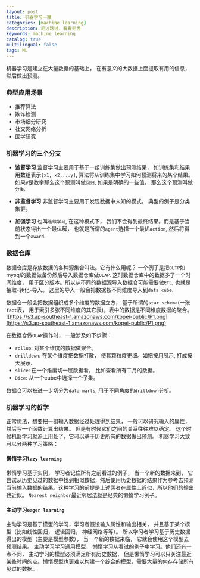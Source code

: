 ```yaml
---
layout: post
title: 机器学习一撇
categories: [machine learning]
description: 走过路过，看看无害
keywords: machine learning
catalog: true
multilingual: false
tags: ML
---
```


机器学习是建立在大量数据的基础上， 在有意义的大数据上面提取有用的信息， 然后做出预测。

### 典型应用场景
- 推荐算法
- 欺诈检测
- 市场细分研究
- 社交网络分析
- 医学研究

### 机器学习的三个分支
- **监督学习**
监督学习主要用于基于一组训练集做出预测结果， 如训练集和结果用数组表示`[x1, x2,...y]`, 算法将从训练集中学习如何预测将来的某个结果。如果y是数字那么这个预测叫做`回归`, 如果是明确的一些值， 那么这个预测叫做`分类`.

- **非监督学习**
非监督学习主要用于发现数据中未知的模式， 典型的例子是分类集群。

- **加强学习**
也叫`连续学习`, 在这种模式下， 我们不会得到最终结果。而是基于当前状态得出一个最优解， 也就是所谓的`agent`选择一个最优`action`, 然后将得到一个`award`.

### 数据仓库
数据仓库是存放数据的各种源集合叫法。它有什么用呢？ 一个例子是把`OLTP`如mysql的数据做备份然后导入数据仓库做`OLAP`. 这时数据仓库中的数据多了一个时间维度， 用于区分版本。所以从不同的数据源导入数据仓可能需要做`ETL`, 也就是抽取-转化-导入。 这里的导入一般会把数据按不同维度导入到`data cube`.

数据仓一般会把数据组织成多个维度的数据立方， 基于所谓的`star schema`(一张`fact`表， 用于索引多张不同维度的其它表)，表中的数据是不同维度数据的聚合。
![https://s3.ap-southeast-1.amazonaws.com/kopei-public/P1.png](https://s3.ap-southeast-1.amazonaws.com/kopei-public/P1.png)

在数据仓做`OLAP`操作时， 一般涉及如下步骤：
- `rollup`: 对某个维度的数据做聚合。
- `drilldown`: 在某个维度把数据打散， 使其颗粒度更细。如把按月展示, 打成按天展示.
- `slice`: 在一个维度切一层数据看， 比如查看所有二月的数据。
- `Dice`: 从一个cube中选择一个子集。

数据仓可以被进一步切分为`data marts`, 用于不同角度的`drilldown`分析。

### 机器学习的哲学
正常想法，想要把一组输入数据经过处理得到结果， 一般可以研究输入的属性，然后写一个函数计算出结果。 但是有时候它们之间的关系往往难以确定。 这个时候机器学习就派上用处了，它可以基于历史所有的数据做出预测。 机器学习大致可以分两种学习策略：

#### 懒惰学习`lazy learning`
懒惰学习基于实例， 学习者记住所有之前看过的例子， 当一个新的数据来到， 它尝试从历史见过的数据中找到相似数据，然后使用历史数据的结果作为参考去预测当前输入数据的结果。这种学习的前提是上述两者在属性上近似，所以他们的输出也近似。 `Nearest neighbor`最近邻居法就是经典的懒惰学习例子。

#### 主动学习`eager learning`
主动学习是基于模型的学习，学习者假设输入属性和输出相关， 并且基于某个模型（比如线性回归， 逻辑回归， 神经网络等等）。 所以学习者学习基于历史数据得出的模型（主要是模型参数）， 当一个新的数据来临， 它就会使用这个模型去预测结果。
主动学习学习通用模型， 懒惰学习从看过的例子中学习。他们还有一点不同， 主动学习的模型必须满足所有历史数据， 但是懒惰学习可以只关注最近某些时间的点。懒惰模型也更难以构建一个综合的模型，需要大量的内存存储所有见过的数据。
